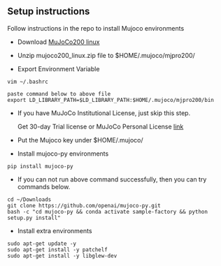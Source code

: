 ## Setup instructions

Follow instructions in the repo to install Mujoco environments

- Download [MuJoCo200 linux](https://www.roboti.us/download/mujoco200_linux.zip)

- Unzip mujoco200_linux.zip file to $HOME/.mujoco/mjpro200/

- Export Environment Variable

```
vim ~/.bashrc

paste command below to above file
export LD_LIBRARY_PATH=$LD_LIBRARY_PATH:$HOME/.mujoco/mjpro200/bin
```

- If you have MuJoCo Institutional License, just skip this step.
  
  Get 30-day Trial license or MuJoCo Personal License [link](https://www.roboti.us/license.html)

- Put the Mujoco key under $HOME/.mujoco/

- Install mujoco-py environments

```
pip install mujoco-py
```

- If you can not run above command successfully, then you can try commands below.

```
cd ~/Downloads
git clone https://github.com/openai/mujoco-py.git
bash -c "cd mujoco-py && conda activate sample-factory && python setup.py install"
```

- Install extra environments

```
sudo apt-get update -y
sudo apt-get install -y patchelf
sudo apt-get install -y libglew-dev
```

